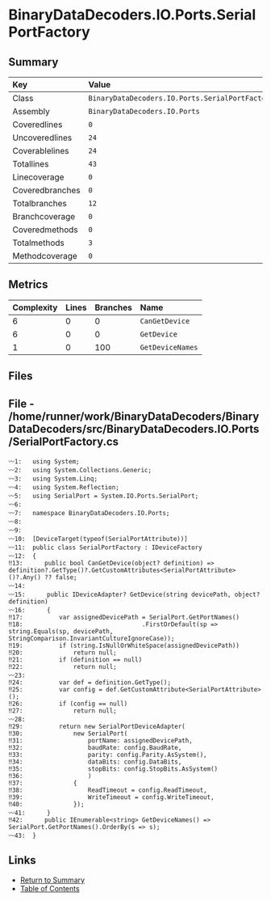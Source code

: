 ﻿# BinaryDataDecoders.IO.Ports.SerialPortFactory

## Summary

| Key             | Value                                           |
| :-------------- | :---------------------------------------------- |
| Class           | `BinaryDataDecoders.IO.Ports.SerialPortFactory` |
| Assembly        | `BinaryDataDecoders.IO.Ports`                   |
| Coveredlines    | `0`                                             |
| Uncoveredlines  | `24`                                            |
| Coverablelines  | `24`                                            |
| Totallines      | `43`                                            |
| Linecoverage    | `0`                                             |
| Coveredbranches | `0`                                             |
| Totalbranches   | `12`                                            |
| Branchcoverage  | `0`                                             |
| Coveredmethods  | `0`                                             |
| Totalmethods    | `3`                                             |
| Methodcoverage  | `0`                                             |

## Metrics

| Complexity | Lines | Branches | Name             |
| :--------- | :---- | :------- | :--------------- |
| 6          | 0     | 0        | `CanGetDevice`   |
| 6          | 0     | 0        | `GetDevice`      |
| 1          | 0     | 100      | `GetDeviceNames` |

## Files

## File - /home/runner/work/BinaryDataDecoders/BinaryDataDecoders/src/BinaryDataDecoders.IO.Ports/SerialPortFactory.cs

```CSharp
〰1:   using System;
〰2:   using System.Collections.Generic;
〰3:   using System.Linq;
〰4:   using System.Reflection;
〰5:   using SerialPort = System.IO.Ports.SerialPort;
〰6:   
〰7:   namespace BinaryDataDecoders.IO.Ports;
〰8:   
〰9:   
〰10:  [DeviceTarget(typeof(SerialPortAttribute))]
〰11:  public class SerialPortFactory : IDeviceFactory
〰12:  {
‼13:      public bool CanGetDevice(object? definition) => definition?.GetType()?.GetCustomAttributes<SerialPortAttribute>()?.Any() ?? false;
〰14:  
〰15:      public IDeviceAdapter? GetDevice(string devicePath, object? definition)
〰16:      {
‼17:          var assignedDevicePath = SerialPort.GetPortNames()
‼18:                                 .FirstOrDefault(sp => string.Equals(sp, devicePath, StringComparison.InvariantCultureIgnoreCase));
‼19:          if (string.IsNullOrWhiteSpace(assignedDevicePath))
‼20:              return null;
‼21:          if (definition == null)
‼22:              return null;
〰23:  
‼24:          var def = definition.GetType();
‼25:          var config = def.GetCustomAttribute<SerialPortAttribute>();
‼26:          if (config == null)
‼27:              return null;
〰28:  
‼29:          return new SerialPortDeviceAdapter(
‼30:              new SerialPort(
‼31:                  portName: assignedDevicePath,
‼32:                  baudRate: config.BaudRate,
‼33:                  parity: config.Parity.AsSystem(),
‼34:                  dataBits: config.DataBits,
‼35:                  stopBits: config.StopBits.AsSystem()
‼36:                  )
‼37:              {
‼38:                  ReadTimeout = config.ReadTimeout,
‼39:                  WriteTimeout = config.WriteTimeout,
‼40:              });
〰41:      }
‼42:      public IEnumerable<string> GetDeviceNames() => SerialPort.GetPortNames().OrderBy(s => s);
〰43:  }
```

## Links

* [Return to Summary](Summary.md)
* [Table of Contents](../TOC.md)

